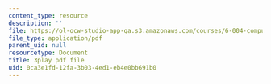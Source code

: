 ```yaml
---
content_type: resource
description: ''
file: https://ol-ocw-studio-app-qa.s3.amazonaws.com/courses/6-004-computation-structures-spring-2017/0ca3e1fd12fa3b034ed1eb4e0bb691b0_3636264.pdf
file_type: application/pdf
parent_uid: null
resourcetype: Document
title: 3play pdf file
uid: 0ca3e1fd-12fa-3b03-4ed1-eb4e0bb691b0
---
```


